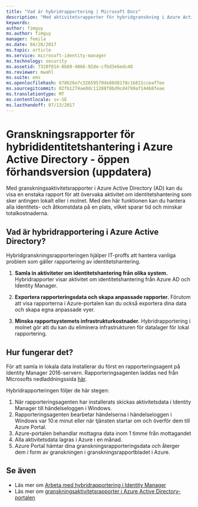 ```yaml
---
title: "Vad är hybridrapportering | Microsoft Docs"
description: "Med aktivitetsrapporter för hybridgranskning i Azure Active Directory kan du se händelser som granskats såväl i molnet som lokalt."
keywords: 
author: fimguy
ms.author: fimguy
manager: femila
ms.date: 04/28/2017
ms.topic: article
ms.service: microsoft-identity-manager
ms.technology: security
ms.assetid: 7320f014-8b60-4866-92de-cfbd3e6edc48
ms.reviewer: mwahl
ms.suite: ems
ms.openlocfilehash: 678626e7c32659570de88d8178c16821cceaf7ee
ms.sourcegitcommit: 02fb1274ae0dc11288f8bd9cd4799af144b8feae
ms.translationtype: MT
ms.contentlocale: sv-SE
ms.lasthandoff: 07/13/2017
---
```

# <a name="hybrid-identity-management-audit-reports-in-azure-active-directory---public-previewrefresh"></a>Granskningsrapporter för hybrididentitetshantering i Azure Active Directory - öppen förhandsversion (uppdatera)
Med granskningsaktivitetsrapporter i Azure Active Directory (AD) kan du visa en enstaka rapport för att övervaka aktivitet om identitetshantering som sker antingen lokalt eller i molnet. Med den här funktionen kan du hantera alla identitets- och åtkomstdata på en plats, vilket sparar tid och minskar totalkostnaderna.

## <a name="what-is-azure-active-directory-hybrid-reporting"></a>Vad är hybridrapportering i Azure Active Directory?
Hybridgranskningsrapporteringen hjälper IT-proffs att hantera vanliga problem som gäller rapportering av identitetshantering.

1. **Samla in aktiviteter om identitetshantering från olika system.** Hybridrapporter visar aktivitet om identitetshantering från Azure AD och Identity Manager.

2. **Exportera rapporteringsdata och skapa anpassade rapporter.** Förutom att visa rapporterna i Azure-portalen kan du också exportera dina data och skapa egna anpassade vyer.

3. **Minska rapportsystemets infrastrukturkostnader.** Hybridrapportering i molnet gör att du kan du eliminera infrastrukturen för datalager för lokal rapportering.

## <a name="how-does-it-work"></a>Hur fungerar det?

För att samla in lokala data installerar du först en rapporteringsagent på Identity Manager 2016-servern. Rapporteringsagenten laddas ned från Microsofts nedladdningssida [här](https://www.microsoft.com/en-us/download/details.aspx?id=55112).

Hybridrapporteringen följer de här stegen:
1. När rapporteringsagenten har installerats skickas aktivitetsdata i Identity Manager till händelseloggen i Windows.
2. Rapporteringsagenten bearbetar händelserna i händelseloggen i Windows var 10:e minut eller när tjänsten startar om och överför dem till Azure Portal.
3. Azure-portalen behandlar mottagna data inom 1 timme från mottagandet
4. Alla aktivitetsdata lagras i Azure i en månad.
5. Azure Portal hämtar dina granskningsrapporteringsdata och återger dem i form av granskningen i granskningsrapportbladet i Azure.

## <a name="see-also"></a>Se även
- Läs mer om [Arbeta med hybridrapportering i Identity Manager](working-with-identity-manager-hybrid-reporting.md)
- Läs mer om [granskningsaktivitetsrapporter i Azure Active Directory-portalen](https://docs.microsoft.com/en-us/azure/active-directory/active-directory-reporting-activity-audit-logs)
